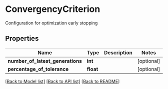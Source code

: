# ConvergencyCriterion

Configuration for optimization early stopping
## Properties
Name | Type | Description | Notes
------------ | ------------- | ------------- | -------------
**number_of_latest_generations** | **int** |  | [optional] 
**percentage_of_tolerance** | **float** |  | [optional] 

[[Back to Model list]](../README.md#documentation-for-models) [[Back to API list]](../README.md#documentation-for-api-endpoints) [[Back to README]](../README.md)


